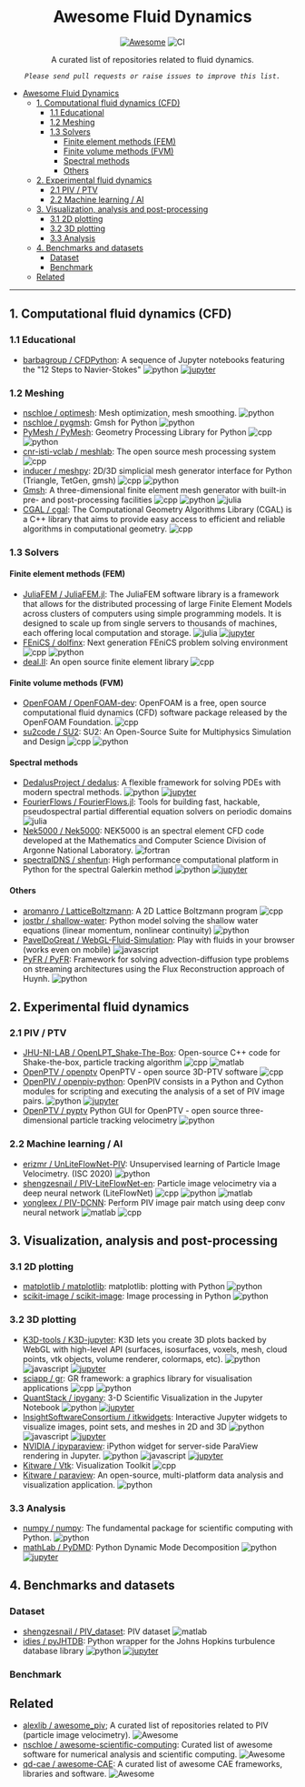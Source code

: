 <div align="center">

# Awesome Fluid Dynamics
[![Awesome](https://awesome.re/badge-flat.svg)](https://github.com/sindresorhus/awesome#readme)
![CI](https://github.com/lento234/awesome-fluid-dynamics/workflows/CI/badge.svg)

A curated list of repositories related to fluid dynamics. 

*`Please send pull requests or raise issues to improve this list.`*

</div>


- [Awesome Fluid Dynamics](#awesome-fluid-dynamics)
  - [1. Computational fluid dynamics (CFD)](#1-computational-fluid-dynamics-cfd)
    - [1.1 Educational](#11-educational)
    - [1.2 Meshing](#12-meshing)
    - [1.3 Solvers](#13-solvers)
      - [Finite element methods (FEM)](#finite-element-methods-fem)
      - [Finite volume methods (FVM)](#finite-volume-methods-fvm)
      - [Spectral methods](#spectral-methods)
      - [Others](#others)
  - [2. Experimental fluid dynamics](#2-experimental-fluid-dynamics)
    - [2.1 PIV / PTV](#21-piv--ptv)
    - [2.2 Machine learning / AI](#22-machine-learning--ai)
  - [3. Visualization, analysis and post-processing](#3-visualization-analysis-and-post-processing)
    - [3.1 2D plotting](#31-2d-plotting)
    - [3.2 3D plotting](#32-3d-plotting)
    - [3.3 Analysis](#33-analysis)
  - [4. Benchmarks and datasets](#4-benchmarks-and-datasets)
    - [Dataset](#dataset)
    - [Benchmark](#benchmark)
  - [Related](#related)

--------------------------------


## 1. Computational fluid dynamics (CFD)

### 1.1 Educational
- [barbagroup / CFDPython](https://github.com/barbagroup/CFDPython): A sequence of Jupyter notebooks featuring the "12 Steps to Navier-Stokes" ![python] [![jupyter]](https://github.com/barbagroup/CFDPython/search?l=jupyter-notebook)

### 1.2 Meshing
- [nschloe / optimesh](https://github.com/nschloe/optimesh): Mesh optimization, mesh smoothing. ![python]
- [nschloe / pygmsh](https://github.com/nschloe/pygmsh): Gmsh for Python ![python]
- [PyMesh / PyMesh](https://github.com/PyMesh/PyMesh): Geometry Processing Library for Python ![cpp] ![python]
- [cnr-isti-vclab / meshlab](https://github.com/cnr-isti-vclab/meshlab): The open source mesh processing system ![cpp]
- [inducer / meshpy](https://github.com/inducer/meshpy): 2D/3D simplicial mesh generator interface for Python (Triangle, TetGen, gmsh) ![cpp] ![python]
- [Gmsh](https://gmsh.info/): A three-dimensional finite element mesh generator with built-in pre- and post-processing facilities ![cpp] ![python] ![julia]
- [CGAL / cgal](https://github.com/CGAL/cgal): The Computational Geometry Algorithms Library (CGAL) is a C++ library that aims to provide easy access to efficient and reliable algorithms in computational geometry. ![cpp]


### 1.3 Solvers
#### Finite element methods (FEM)
- [JuliaFEM / JuliaFEM.jl](https://github.com/JuliaFEM/JuliaFEM.jl): The JuliaFEM software library is a framework that allows for the distributed processing of large Finite Element Models across clusters of computers using simple programming models. It is designed to scale up from single servers to thousands of machines, each offering local computation and storage. ![julia] [![jupyter]](https://github.com/JuliaFEM/JuliaFEM.jl/search?l=jupyter-notebook)
- [FEniCS / dolfinx](https://github.com/FEniCS/dolfinx): Next generation FEniCS problem solving environment ![cpp] ![python] 
- [deal.II](https://dealii.org/): An open source finite element library ![cpp]

#### Finite volume methods (FVM)
- [OpenFOAM / OpenFOAM-dev](https://github.com/OpenFOAM/OpenFOAM-dev): OpenFOAM is a free, open source computational fluid dynamics (CFD) software package released by the OpenFOAM Foundation. ![cpp]
- [su2code / SU2](https://github.com/su2code/SU2): SU2: An Open-Source Suite for Multiphysics Simulation and Design  ![cpp] ![python]

#### Spectral methods

- [DedalusProject / dedalus](https://github.com/DedalusProject/dedalus):  A flexible framework for solving PDEs with modern spectral methods. ![python] [![jupyter]](https://github.com/DedalusProject/dedalus/search?l=jupyter-notebook)
- [FourierFlows / FourierFlows.jl](https://github.com/FourierFlows/FourierFlows.jl): Tools for building fast, hackable, pseudospectral partial differential equation solvers on periodic domains ![julia]
- [Nek5000 / Nek5000](https://github.com/Nek5000/Nek5000): NEK5000 is an spectral element CFD code developed at the Mathematics and Computer Science Division of Argonne National Laboratory. ![fortran]
- [spectralDNS / shenfun](https://github.com/spectralDNS/shenfun): High performance computational platform in Python for the spectral Galerkin method ![python] [![jupyter]](https://github.com/spectralDNS/shenfun/search?l=jupyter-notebook)

#### Others

- [aromanro / LatticeBoltzmann](https://github.com/aromanro/LatticeBoltzmann): A 2D Lattice Boltzmann program ![cpp]
- [jostbr / shallow-water](https://github.com/jostbr/shallow-water): Python model solving the shallow water equations (linear momentum, nonlinear continuity) ![python]
- [PavelDoGreat / WebGL-Fluid-Simulation](https://github.com/PavelDoGreat/WebGL-Fluid-Simulation): Play with fluids in your browser (works even on mobile) ![javascript]
- [PyFR / PyFR](https://github.com/PyFR/PyFR): Framework for solving advection-diffusion type problems on streaming architectures using the Flux Reconstruction approach of Huynh. ![python]

## 2. Experimental fluid dynamics 

### 2.1 PIV / PTV

- [JHU-NI-LAB / OpenLPT_Shake-The-Box](https://github.com/JHU-NI-LAB/OpenLPT_Shake-The-Box): Open-source C++ code for Shake-the-box, particle tracking algorithm ![cpp] ![matlab]
- [OpenPTV / openptv](https://github.com/openptv/openptv) OpenPTV - open source 3D-PTV software ![cpp]
- [OpenPIV / openpiv-python](https://github.com/openpiv/openpiv-python): OpenPIV consists in a Python and Cython modules for scripting and executing the analysis of a set of PIV image pairs. ![python] [![jupyter]](https://github.com/OpenPIV/openpiv-python/search?l=jupyter-notebook)
- [OpenPTV / pyptv](https://github.com/openptv/pyptv) Python GUI for OpenPTV - open source three-dimensional particle tracking velocimetry ![python]

### 2.2 Machine learning / AI

- [erizmr / UnLiteFlowNet-PIV](https://github.com/erizmr/UnLiteFlowNet-PIV): Unsupervised learning of Particle Image Velocimetry. (ISC 2020) ![python]
- [shengzesnail / PIV-LiteFlowNet-en](https://github.com/shengzesnail/PIV-LiteFlowNet-en): Particle image velocimetry via a deep neural network (LiteFlowNet) ![cpp] ![python] ![matlab]
- [yongleex / PIV-DCNN](https://github.com/yongleex/PIV-DCNN): Perform PIV image pair match using deep conv neural network ![matlab] ![cpp]


## 3. Visualization, analysis and post-processing

### 3.1 2D plotting

- [matplotlib / matplotlib](https://github.com/matplotlib/matplotlib): matplotlib: plotting with Python ![python]
- [scikit-image / scikit-image](https://github.com/scikit-image/scikit-image): Image processing in Python ![python]

### 3.2 3D plotting

- [K3D-tools / K3D-jupyter](https://github.com/K3D-tools/K3D-jupyter): K3D lets you create 3D plots backed by WebGL with high-level API (surfaces, isosurfaces, voxels, mesh, cloud points, vtk objects, volume renderer, colormaps, etc). ![python] ![javascript] [![jupyter]](https://github.com/K3D-tools/K3D-jupyter/search?l=jupyter-notebook)
- [sciapp / gr](https://github.com/sciapp/gr): GR framework: a graphics library for visualisation applications ![cpp] ![python]
- [QuantStack / ipygany](https://github.com/QuantStack/ipygany):  3-D Scientific Visualization in the Jupyter Notebook ![python] [![jupyter]](https://github.com/QuantStack/ipygany/search?l=jupyter-notebook)
- [InsightSoftwareConsortium / itkwidgets](https://github.com/InsightSoftwareConsortium/itkwidgets):  Interactive Jupyter widgets to visualize images, point sets, and meshes in 2D and 3D ![python] ![javascript] [![jupyter]](https://github.com/InsightSoftwareConsortium/itkwidgets/search?l=jupyter-notebook)
- [NVIDIA / ipyparaview](https://github.com/NVIDIA/ipyparaview):  iPython widget for server-side ParaView rendering in Jupyter. ![python] ![javascript] [![jupyter]](https://github.com/NVIDIA/ipyparaview/search?l=jupyter-notebook)
- [Kitware / Vtk](https://gitlab.kitware.com/vtk/vtk): Visualization Toolkit ![cpp]
- [Kitware / paraview](https://www.paraview.org/): An open-source, multi-platform data analysis and visualization application. ![python]

### 3.3 Analysis

- [numpy / numpy](https://github.com/numpy/numpy): The fundamental package for scientific computing with Python. ![python]
- [mathLab / PyDMD](https://github.com/mathLab/PyDMD):  Python Dynamic Mode Decomposition ![python] [![jupyter]](https://github.com/mathLab/PyDMD/search?l=jupyter-notebook)

## 4. Benchmarks and datasets

### Dataset

- [shengzesnail / PIV_dataset](https://github.com/shengzesnail/PIV_dataset):  PIV dataset ![matlab]
- [idies / pyJHTDB](https://github.com/idies/pyJHTDB):  Python wrapper for the Johns Hopkins turbulence database library ![python] [![jupyter]](https://github.com/idies/pyJHTDB/search?l=jupyter-notebook)

### Benchmark

## Related

- [alexlib / awesome_piv](https://github.com/alexlib/awesome_piv); A curated list of repositories related to PIV (particle image velocimetry). ![Awesome](https://awesome.re/badge-flat.svg)
- [nschloe / awesome-scientific-computing](https://github.com/nschloe/awesome-scientific-computing): Curated list of awesome software for numerical analysis and scientific computing. ![Awesome](https://awesome.re/badge-flat.svg)
- [qd-cae / awesome-CAE](https://github.com/qd-cae/awesome-CAE): A curated list of awesome CAE frameworks, libraries and software. ![Awesome](https://awesome.re/badge-flat.svg)
<!--- custom badges -->

[cpp]: https://img.shields.io/badge/C/C++-white.svg?logo=data%3Aimage%2Fpng%3Bbase64%2CiVBORw0KGgoAAAANSUhEUgAAADIAAAA4CAYAAAC%2FpKvXAAAG50lEQVR42tWYA3gkTRPH%2B7VtfrZtxznbTvLaPE6cnH1ZnG3b%2B8VeXWzvZsO16q3t57yYmUXwf55%2FMD3bXb%2FuqppJSKA0RySLiBLKzqO7r%2Fuc4xoZLIoSFv8wSig9joGDKyPMhdli6c%2FJQNXb62XPYKApaBMaWGyJFsgEMzcVvkAGihgG7p0jkk7D4NrQwNMaPL0PGeby%2FaQ%2FhQD%2FxWCkaPDRJf1SP7PFyu9HiWT7aBD%2B9fmYNOVPSaA1dZv0sWiBlMEFjWgIkM140quiBflPBawO8PhbAgbg3N3aHfUzdt%2B%2B%2B4g%2FhCfwJ5w4Cw39YexuhTFpsn%2F6Usiv445sw8nsaOh%2FS49jTN%2FhcQL5j16vAz0aBphNjvp5f3XFk8StAO7BYxyLN9f5sliMSA4Jhypg85UGOFbQBmelajgjVcHh3FbYhNeY%2FeX0Hh%2BBmrCGoh21e9cpyL%2BHg9m%2BTL70eBVklXeC3mQFNmmNVvh%2FiQZSj1X5CpQ1a5Psu9drQf6SL91oCQJUq3TgrcqatZBytNKn06GvOlFC%2BTpvJnh3kwIkuKt28F12nOSivJ3OyTMOfViy5MojM7ctJQ4ivhCf7yiBhnYD%2BFn0ZD%2Fdfo1TDONW5mY%2BMWt7I5koBnQT8QZC1WOCQEnVbYJPd7iHmbGhuOSN9w9IKcDt5gPx3mYFNGoMEGjVqvV0rbue9Jq%2FLjp39Z5JYisN3AcQ2pX6SLSr3Xj3ilySfvXBqZu7nQG8AFl1ugb4SqM1Q2WrDmpUetAarPwaAJo5UKJ4evaOOg8A%2FECiRTJo7jQCFxktNjhZ1Abz9pY5zbMAr12Qq8FotoEn4VqmGHFWGTsAT5D152q55Tbu%2FJc7S1jnm49ADS5qrddgsQvOV1Q8MGWThQbnbxBpXQ%2Bn1snjOUDvrb%2Fewq02O1xWqhtffWd3Bw3KG3PoVHQhT8LXEtqW%2BbbyuXtKcZO6O%2F8Zd4qtDnwHWcmhyI%2FktfKGmJVWXPPzz45n%2BgbAA%2BRATgtrd%2FliJ4%2FTEMi6%2Fhl78cp9UzYZ3QX14NRNcFHRBMKLpU5jz8zZTsdWnFLwA7mibAdPauowcIWwjV6Rnf7otG1qtt19ZPpmQGHaaZzGXn57Jx2TlLTwA8mu6ARPUtT3sEJMWZdf9ELMHk7tNK9KjZujA4csVhv9Oe1CCR0rbe6Clk49HTNZ6Bi%2Bfcu4geSwgMg9gMwWFDf9%2Bv096SQkMYeMTeNS0DTYXoMZHLLZ7fTnbZIKxxgNXGu03Oh0dGztWSXH1LqmAU9q1LhMLW3QglNX7gtNNJCgOLhuM4lIuUomCLv7JbUOshW7HeCzW2%2Br9tFL0tMfG7qkjQbvysFxGjJs2VVc3OoO5KFpmyG%2FWg27Miqdxp6L2k7HsBHwA1nN3n5pZ5uxrkjx2uQNcrcATkAJJWT02uI%2Ba7%2Fvb1GAjeWBiHlreWHMUjsNkIffmLgS9ktK1N99f1dzoEGoFQ09wCaJrA4eDEvkDPFQeCJklzSCQ3ojFu3xgtrHpm3WBhREcKEOUJxgXhyzjBXizUmrKMTdatb0Wt9Nu1iKfzzZAgFC%2Fw%2FV1mUELursNcBX4ovwyrjlLlMpfocEND168KSCihb9PxccrvA7yByBtJXZk68E7qLPAGWtCk7lVMCFwmqobumkvZ%2FP5%2F%2F%2B8TYpGS9o8geIKTLx0tUHw5J7HDu676oS%2Bko7LshunKSORCy%2BQiaI9F6BTFqZk%2FvUyOX1t6fGU8NTobS%2BHQIteU2bY6272nV8Mxm%2BMh2DtnMCmbm%2BqPRbU4XF7gr125NXQ6O6BwKlelU3rSV36yPQNTJ6fZkrkFZaB0KZ5q9fHLl6T3Ccla3rfGvyKiipV4O%2FJa1qhdevQ7DYRsKS08l4oeo6SAuZkybdQOsgPKmbz8PsiWEpNI%2F9pY2ni%2BicPB%2BqWlo%2FkzauJeS%2FCa%2FhBTUavHHY1ztpTnurgvJmCP1qJ53LS6tIMPMqofof81MSFC%2F3djJMRxgyfzccSi8Bg8kCbNIazLD7koJuAn7WewiMmcZ%2BhxjmXhychm5Dg7d%2BOCIJ%2Fv3pVnh39SlYuj8LBCcKqJN3p8M7eO0vH2yCRyKTfAieugOL%2FkPyb%2BZ%2B4laRyc%2BQoNgUvNmEhgFmC1pAwpNeIJz1P%2BaH%2BKETAwjiAvoXxGsFxQeR4DhFPwKUk%2BDYscQv%2Bp3gAZqTQXGdfQjQiynOkPDVDxG%2FK5R5Fk9nFS5iDSCADbNgG%2Flf4ksk0MKFfoILng4AxGUSGvcr0ucKiR2Ki1f5AaCetv5%2B1Vjmwev10%2B0FgJbWwb%2BZh8mAUWjiK7THc6sfO6bnPhLEvEkGrP7L%2FBYDlXiAyCX%2Fi%2FsLGRyCezDYCY6g0Rbq4NgcxzU6FgB9A0T9f5VBrS%2FNAAAAAElFTkSuQmCC

[fortran]: https://img.shields.io/badge/FORTRAN-white.svg?logo=data%3Aimage%2Fpng%3Bbase64%2CiVBORw0KGgoAAAANSUhEUgAAADwAAAA8CAMAAAANIilAAAACxFBMVEUAAAAAAEQAWnwsLCw%2BK1JPNGtpVI1rXHttUJxxTZVxUJdzTpd0S5Z0TZN0T5d0UJV0UJZ1TJB1Tpd2T5d4UomDW0KUUpV2TphyT5lyUJdzTpRzT5dzT5dzTpZzT5ZyT5ZzT5dyUJdzUJZzT5ZzT5ZzT5ZzT5ZzT5ZzT5ZyT5ZzT5ZzT5ZzT5ZzUJZzT5ZzT5ZzT5ZzT5ZzT5ZzT5ZzT5ZzT5ZzT5ZzT5ZzT5ZzT5ZzT5ZzT5ZzT5ZzT5ZzT5ZzT5ZzT5ZzT5ZzT5ZzT5ZzT5ZzT5ZzT5ZzT5ZzT5ZzT5ZzT5ZzT5ZzT5ZzT5ZzT5ZzT5ZzT5ZzT5ZzT5ZzT5ZtRJNuR5NwS5RxTJVxTZVyTZVyTZZyTpVyTpZzTpZzT5Z0UJd1UZd1UZh2Uph2U5h3VJl3VZl4Vpp4V5p5Vpp5V5t6V5t6WZt7W5t8XJx8XZx%2BYZ2BZaCDZqGHbqSIcKONdaiOdqiSequSe6uSfKqVf62Xg66ZhbCfj7Snl7qqmryqm7yqnLytob6uob6xosGzpsO0psS1p8W1qcS2qcW2qsa4q8e4rMe5rci6rsi6r8m9scq9scu%2Bssu%2Bssy%2Bs8y%2FtMzBts7Bt83Bt87DudDEu8%2FFu9HGvNHGvNLGvdLGvtHHvdLHvtPIvtPIv9TIwdPJv9TJwNTJwdPKwdTKwdXKwtTLwtXLwtbMw9fMxNXNxNfNxdfNxdjOxtjPx9jPx9nQx9nQyNnRydrSytvSy9vTzNzUzd3Uzt3Vzd3Vzt3W0N7Y0t%2Fa1OHb1eLb1uLc1%2BLd2OTe2OTf2ubf2%2BXh3ebi3efj3ujj3%2Bnk3%2Bnl4Orl4erl4evn4%2Bvn4%2Bzp5e3p5u3q5u%2Fq5%2B%2Fs6vDt6fDv7PPw7fPx7%2FTy8PXz8PXz8fb08vf29Pj29fj39vn49vr59%2Fr6%2Bfv6%2Bfz7%2Bvz8%2B%2F38%2FP3%2B%2Fv7%2B%2Fv%2F%2F%2F%2F%2F8fj9eAAAAVHRSTlMAAAAAAAAAAAAAAAAAAAAAAAAAAAAAAAECAgcJCgsSFBcaGx4gJS00OkNFSU1UWWlqeICBlZeqrLC2ub7Dx87P0dTW2t%2Fg4eXp7fHy8%2Fb3%2BPr7%2FP6laoTqAAACUUlEQVR42rTWA3BcQRjA8a1t27Zt2zh9tc3U5tV2nNSpU9u2bezYjjbzHd4sk%2F4Hdw%2B%2FZ5H4UqUtV7cjKNe9afWCKUliuYvU6QV6tSibjdk0pZqDdp0q5Im3ecu0A4O6lM9ASM7ibcCo9iUzkgINwbAG%2BUgV9q%2F%2Fxmjljg5lphJpzP70fUiV%2BzGamYakmznuQsAcQ7Jg27KgoPATd39T7ObOhIKCIiKiTl979ImLsanfcZbV4JNt5lUZhscWjDl3yfA9PgbXLQm%2BI8AQ8E%2BMb4uw874YX7dg15xFcU1J%2BL9GjK9YsP0VjWthwv9pYnzZgsd89uARn4T4kgVPph7c74kQn7fguV7YeUGIz1rwKS8MkUIc7Y%2FHffXGbiE%2B6Y1xUxDPE%2BJjiN19eo%2BcseQu9cGz3r17%2F%2FHNKA6OQvz57ZcffykLMQwcPHTYcODgg9QSYoyHDyQF70sKjkgefMgdefH5Ly0cingpgMM2ccsfDRyCeAUktFIDByNeBQm5PqjjIMRr8VZRxnsQrwPWcnW8G%2FFmYAWY4G3AmvDTYJ93AGvIe4OjHQisAS%2B%2BxbVA7zyHQWJjx8c1RO%2FG2A%2FCxA%2BDw%2Fr4DOLj%2BvgG4nNOXWx7jfipFnba%2Bk3aTj0dmT7I5lTC%2FfY%2BePb2J%2FXt76eXD%2B%2FMF2Pxp9Sm%2F4U7y%2FAGru1B6snwei5uScr1Yudo8VZOs7m4FklfGwzrUIykKNzMzPaqmpWQ7CXaGuHYGQkyAAGLijPpWoMMuRnAgF3OglS9LlrCDFDAK6Fj7Ue8Tj9bfWkekD4AUtc0wt9wgCkAAAAASUVORK5CYII%3D


[imagej]: https://img.shields.io/badge/ImageJ-white.svg


[Java]: https://img.shields.io/badge/Java-white.svg?logo=data%3Aimage%2Fpng%3Bbase64%2CiVBORw0KGgoAAAANSUhEUgAAAEAAAABACAMAAACdt4HsAAABFFBMVEUAAAD%2BvGH%2BuWT9ezz%2BjEO968n8aDH%2Bi0b%2BsVb5Wir%2BhkL8bTP%2BgUD5WSn9ymv6YC37ZjG89er9dTj8cDj5Xiz9dTn5XCv7Yi39lkn%2Bdzz9yW77ajT8ajL9dDnA89%2F9hT%2F6YS37bTb9bzP7ajL%2BhUFoyPU7iNI6gMl6z%2Fas7vtFk9c9jdJoxfFMm%2BE6gMYub7w2e8ZduvBBidAxdME8hctRouU5f8Y5gcVXquMucL8%2Bhc44ecSi8f6i6f6g2fh32fkubbo2e8Y0eMMyd8Mwc8E%2BjNI5gMhHmuFnwPI6gslWqelGkNVCitBCic85gdM2fcc6gshHktUvcsA%2Fhc1Gk9o2dr5fvulJlNz4WCn4WCoubLgubbjC8FcCAAAAWHRSTlMADRhYLgG6NCb4O6FO%2FBHnxwZriex489MkZAmuqHIDRd%2BSfbZAKG6SFQlcZCNNwfvPLn3umT3IvDX4qOAOERob%2Ftfk6vO%2BtEYaojhmdoNywq1w9oxU5ziO7qeVwQAAA0tJREFUeNqkldWBg2AQhHG3GB7Xkvj6b%2BTY88ew%2F0TQWRfrPdiOZQbXM%2BP7QWgmIIoTMwPSycyFLI8LE75TUvkG%2FFUAa5MAbGBr4oGbw86AH9bQ2Hp%2BW4JJETgNRg7YFZD6cupHXbaY3wfA0IukropHe3EBDMA48%2Ft9Sb1eXEuHFPLNYU5EA42nKKCJ2vXnQqghVSRyDfVROikGsWMpkphcwu5sYVTw7ROc5SSFWjMQL9%2B8ooZRwT%2Bc4ConR2CjKeH424MOOVGEoP4noDkoJFwhkOMNyDUTNcmpi29TSC0Fzt%2BDcARijQl9xUnqN8yVJvjOiYscU6DsLQW8bd1%2BrjXII0uDWz34XwmZVAKkEW9fbRk72qU4ziYkE9VhSfTuj%2Bfrt6R9seCjt7LYchSIwjAjrEbZjrCKFYHGoWmoUAUMHrdzct%2F%2FPaYq7RIZ%2FVY4l18o3usbkNIbqkdbpF3oOwM9PPTm6%2FsH503L1h108H7XAwB%2FIBzjMoAr%2BcD0lg4AYXSzJ0sowqNY5YywdHeZB8Q9ML%2FDH0BCz%2FcvPI%2BGSZoFgU4YepD96N4%2FAJxDAqq93CZwD7s1S4y83yvKu6kHGUAlHAbVTTtmWJNG0VwzRk%2B%2FtwXQXeH3UW0g1nGVu%2BKxAadAxvLRJIQ67Q8LM46QxOBO4AjJNw%2BVZqC3J1bJOVdxx4W30zS1s0UQLLLUqwXOEuzVySw3NjxFpy3af57uq8JpSstLdbJ3cWHTi8rSYvHmTC2f2Sg0Uk3T7I7wYxdF4f8hyvJvvw5ZuRGuGWFoTGfVsl3Vg19anMqnLuwgoIrwC5hTHZ5gF2fFfJ5fiXsBTCsPF2S3h2T0qhmcvlsu8gDW7v0%2BVjeFphUbFT8WAKOXKzQlAF55%2Bj1K%2BmKWVwEPnnZcbKSu%2BlSvXpxgvpdNN5x5oUaS%2BDAPCI%2B67mq%2BnBkpIYlzeSA3l0sjAA4TLaGen3PYr5GGaaYzOQFIkrc1OpY97A75axYEHkF0m%2Bb9SRFL%2FKJ41Z%2BG26MqYTZw01pjRttTNLc7QCI%2FHqlFz%2BFj0kYSTiFh1saNy2xcKewf269yI%2BGTkcxwitO3z70k03cPCVI6nfXblYnPapgcu6thb8LoDZVVUXdHkXTI4J%2BBCs8ToaFwLgAAAABJRU5ErkJggg%3D%3D

[javascript]: https://img.shields.io/badge/JavaScript-white.svg?logo=data%3Aimage%2Fpng%3Bbase64%2CiVBORw0KGgoAAAANSUhEUgAAACgAAAAyCAMAAAAZbWmiAAABj1BMVEUAAADWujLbwkvYvTrYvjzTuDHZwEPWujHUuDHWujLWujHWujLXvDXWuzTWujLXuzXWujHXvDjWujLWujLWujLWujLWujHWujLWujLWujLWujLWujHWujLWujHVujTWujHWujLWujHWujHWujHWujHWujHWujLWujLWujLWujLVujHYvj3XuzTWujLWujL%2F%2F%2F%2F%2F2j7%2F%2Fvv%2F2kDVuTHs7vf%2F2DLVuS%2F%2F%2F%2F3j2KT40zHVtynr7O3%2F6ozp59vWujPXvDzr6%2Bn10jvUtyf31Dv%2F2Tb%2F2jv%2F8rr%2F5Xj%2F3D751T3dwDTs7fTUtiX%2F4WX%2F3Un82D3k2qvwzznXuzX%2F1y%2F%2F%2FO7%2F6IX%2F5nvcyWnaxFXryzjYvDLtyzDzzy7%2F99X%2F9cz%2F7qn%2B5HP%2F4GD%2F4Vr%2F31b%2F3ELXvkDmxjbhwjTavTPnxzLu8v%2F%2F%2FPP%2B%2BeT%2F9ML%2B8LL%2F5W%2Fdym%2F%2F4mf%2F42PZwlH%2F3k7%2F%2BuXq6eP%2B%2BN%2Fp6N%2Fo5dXo48%2F%2F7J3i1pzh1Zr%2F7Jfg0Yr%2B6Inezn%2F%2F6H3bxmH61DHAZCJOAAAALnRSTlMA%2FAIEjfwF%2Ff34meuLCHFWTT0zKiAR4NrQyb5fGAz98eW1qaGEfEhBOtSumGNoHFp97QAAA3FJREFUeNqN1QV78zYUBWA5XrDMzNxuV0lDxZDtMjMzfwxjhh%2B%2BI9%2BA%2B9SDU25ek3SkiP%2BfmrEv%2FjNjVYBfkkb%2FEY3KAYcoqP1HglQJWEsvEn0enLENsF574TaNrDNLAaoGbO9ymqj6trgQdmQBsAawopv89DxG2Jn1hyjVCWTECVNI1AiPlxJeP4oG64XwiBbH%2BERzudwUGVa8FGuRqKxBCF30OODW%2Fv77g4RxvTdfyN61oVFjhYJ9JZhIfxN72shNzsiI5CTlHyed1CyE8IlyJ5zNLE9MKZjkROS7Ey%2B1Cg%2FgAMMow%2BkYQ5mM2JEfj700KnRAx2Q7Yf7KkSvAEJhPVLnDszk7b9cevdQPpqMVfuKknPBqO24nfOelSkCPaoUb%2FGDmB%2FzeS202rA%2BS26VXzfGwHbsTOmBD2X%2FCYTCPqGgkzR2qcCfAkOao3w3Gzfj2dtxSnWgHxGdrYcSfw%2FHLi5nzs5nJFDrBcBTw5VN%2FvZOU%2BPHLZCc1%2BQSii5DbPUKpWZS76ESL8HArXGESDJ3YszvBsNIFAvFcv8NU9wrdvnSbG5Ty1ekcvqvyhPKwWsFUCeYmd1%2B%2FnfnwOb4WQXnsTjCsUSSXwLJiuLJ4Y8W3Tcu8TMpXnwErbegRdXC3%2B%2BlcLkF5GFbL8Ma8lHJnDZ2oYohWpKYOlmc33t%2BuJBjCYSGau1K%2BHsdUDzJEK1JTnzLTseXvNn6fzSgItXZx%2Fm0yKU8twFogFV%2BTgsh0LJYBzC2u7c7tqMFBz82HqMadwLdmXDo2neE8W1zyzV9b0a52hjpaEbjdmF2GLUFEjfc5OtHdUYC9pCVy6f2J75djy4V1LdGI0x9Xb7IaNeFRSq1IJXK5rT9%2F%2FmGad4rkzpvfrq1tM5wNqE7YZ%2FSJftKiRCnYldTBT79OTe7NXaxheDBKC5te6hF8Sr3UitRWdGolYe9mFlYBsnDopT6GjlawVRuprZB1BcuLcJCh2467gOU%2FIHx5OOwOF8Lrm3dHQfqKoQet8JOm%2BZ1QqcXN%2B6OAN6BFuROQoiNURgUb5XcF43CJvN4A%2FtHVUw%2BCMK0ONRICC7ppK3U7Zb1V7TyKDNWpK4ZCTUTk1zSKsuruq1YLWmfH0qPbdrh8hPJpDA12qCcFA3RQAYv%2F6LUDLUF%2Fc3lNBSuEnUOq8%2FrUf2trcHo%2BThTZ3wXJNxi0L3gjAAAAAElFTkSuQmCC

[julia]: https://img.shields.io/badge/julia-white.svg?logo=data%3Aimage%2Fpng%3Bbase64%2CiVBORw0KGgoAAAANSUhEUgAAADwAAAApCAYAAABp50paAAAG%2FUlEQVR42tyUA3RjaRiGv7F1MHY0NWLc9CZFaic1grpd27a3ccY2k7W9YRmtbVv%2F%2FnecLLPevOc84dVzPsD%2FJRnbAETWlWO4ZuZMnom%2BXGCmTxVekw5xGb6JCZI7kiaILYk3F6wTflu%2BiUSKtfyPROaEXoEpcQzEWwQmFghNrKtU2xRIvbsSte6uOPxevkmGhGZWeYo1GeIqhIE%2BFlf0DUo0Gqk15R6qA%2BIqfCNzVtF6yQfRsuo9lUi2Ot0tiDdhjpkFWbY0V8vu8gjhxp0lSGxONMVdhSV3sEBgZIgL1gk%2Ba9pVilp2lR%2BWzVnNfp1vpC%2BaKZwJfzpZOj%2BQmgBINYGphNo%2FH79Pl7WPgrTVD391mEzmYWg0GixZsmQMBrzSdHiS4MOz4vRZzwrT5r8InAmpFkYSXlKrSVvaY0Iz82aaFeYbKg9N7a%2FZP%2F9O1cFp%2FfUHQV97EGLOKtkdUGrzAanzNxT3hkaqzgh%2FVtIXCpG6wKmLLAjI1hH4s1m5ciXQ6fTDkgwGYwFGgbFgyvAXcBLsCa4s3tXeouyXvWWKT90Kqcspysy%2B4JpEwLJQ0l8BhtqDGqvG4V%2Fbec9nVq0jgGU71jc4xtypOgQxRdbwAmC5QuVZYdR%2BxYuoA0O91537HMrS%2BDtk2j9fZSxGocQ8hnkXgyhwpdst7DRwSrnXDtZVohFtIxrRNaERTQPyluR%2B6SLYafr6Q9Bfc0C5vve%2B73ec%2Fwg6xobe%2B5C%2B7kCjXmmPUVjnH6PoDN5NSZ5MGwZXPCiqeO0vaWMsuPGY6MnCoVzReE9xzleUbATqeuQiOBZnLgmWVscT28%2BjRCOxqO1P3aHaPwFiCZ7XsYU9waGOKynRSCpOC78p0wVn%2FEXCG35O2EewF%2FgqCw9LRuOSC%2B%2BBs9B4m84RiJTFXPAIsunuev5O1YHpEEvkuMK5HYEdusujKoy%2FF3SH3PL2Yfg7hSG1CTwF5PvRskMttcgpzrzhYNm1YG6237393IcjhKmKm1vs9%2FUr7eNiE9YGgNQG0spPC3%2BiveyIrA6%2F4%2BX1BaEOKGS6wN8qfGFKIjglbO1AVfEP1OxSssNY1pNPvuaUcOffXuuAfuV%2BwZqOuz%2FZdlSakl%2FTcc8XeGNL%2B1UHIKbMXlIA2VhKqglm5HUG9%2BINPajoCt4t1fhJuSYMOH%2BrMAaGhKvAKc6ocudKHvEUyAZcpGC9i8hc%2FqSQDVT6Gw7Anar9fHOT%2FSDe1IO44vZ%2B1X7x7Uo76JU7IOZwuTdBtjoAWZoQ5PS8Mz4z5zagL4Vp%2BKEmy%2BVy6oGjoQR%2BbhP%2F3HG%2FKfwMkQHPEpnwGJ8DCCF4lpcMS2i0OXBSDLX74eqKtUBlX7sL5v3YjTnA2tVEUfg827Zt2zbi339t240a1whqm3Ft27bt9nFNum9zMplnnnuSL3PvXoO93hvd42Fqg7bOOO6sVePjc%2FMM0xnJEvNHw0FgF3iB78Hp6emss%2Flgi4xtwENgeDTYytXLbsow%2FVEsQCU%2BLwGP8Xm0LD%2BmmyM%2BDBwAr8BH8Al8AC%2FBHtDD3d1d29LSsknDBqh8CtTIEvqBQUJSUlJYQjdZjCNCYHiToF6vZhieDKpArUyb8Gv2xbD8ejBj8tzACXBD3oa4gPr2%2BAc2aphN3%2FvUoFMN%2B%2Fn5MW2OQJtAff7DaT%2BhRdEUZvo4gekdQFOJhnXBGU67BuS5a%2BP7d7494laKMwx02FLjtJ3Ilx%2F3sWDcEMUZJi0PvKb4W5Du7%2B%2F%2F%2B0cJjXtfnJ%2FCDAMpIiKC6SbI0YWVLMba0KkSiNhE8FktDPOXF6prC0bzO7R6GCajAQEBrI4jmAV%2ByupVgyPgvdpMaXppUArecnXuQS9TuzUMUlkunH4W2AGJeNBuhrOyslpieGN7GkZeOmzKcloViKCzuP0N023mqqDDRNxbJfawaRcYGKiJ2IF2vnhYgBpO%2B4pjSY9Sb3%2FD1OF6QYfLgBaQqJxO8fY0bCnorwpaHHJWbWap7XosUbIZoErQ6V4wkcq6DjCs38Dsug7%2BBktBbbseS0x3c3NjSc3gdJ4v4EUH3LT%2BaWLcKqL9DEOXnJycNBDrCe4JOj8IYhrYpXuT4VUCU31JmyfQJrFxw8LC2Lj9wEtB33dBMXgi0CJbbBgEyl%2BmU3ImKJNQ9gE9QAjQYRqwAW4cxrTxWXNxd5WG0pJvh%2Fpmqk2J1qoVyAMDQH%2BQinom1N6J7xtx3ZYa%2FgbcRPVpqnGvVTr2SU5OpjEBgZOhiVa0Hulnl05wcLDKsLHA8EfU05aU%2FMAYWw9DwT0y%2BE9oaKiE0hQ85wzvA5LSDbtxpmrAnyCUizPKPDw8FG%2FYmo4Pflt%2FzcUWjRkzRtFe5W8IYmm6VnMmP4Mj4E%2BgTZuRsh8zMzOVaS3amV1RetJxYgC0gKQuTz1r56rftpKlAwAAAABJRU5ErkJggg%3D%3D

[jupyter]: https://img.shields.io/badge/Jupyter-notebook-orange?logo=Jupyter

[python]: https://img.shields.io/badge/Python-white.svg?logo=data%3Aimage%2Fpng%3Bbase64%2CiVBORw0KGgoAAAANSUhEUgAAABQAAAAUCAMAAAC6V%2B0%2FAAACClBMVEUAAABAgL83erM4ebA2eK43d603dqs3dak2dKg3c6Q5erM4ebA3d643caI3ebA3ea0AgIA3dqs3cKA3d643d603d6s3cJ44dq42dqs2dKk2dKc2cqU2cqM2bpw2ebQ3ebA3eK43d603dqs3dqk3dKg3c6U3cqQ3caI2bZr%2F2Ev%2F2Ej%2F1kf%2F1EU3erE4ebA2bJn%2F2Uj%2F0kI3eLA2a5f%2F1kb%2F0T83eK42a5T%2F1UT%2Fzz83caI4b6A4b542bpw2bps2bJk2a5c1apX80kb%2F00Q3dqs3cqM3cKH%2F31H%2F3k%2F%2F3E7%2F3Ez%2F2Ur%2F10r%2F1kf%2F1UU4dak3caL%2F4FH%2Fyzo3c6c4b6D%2F3k7%2FyTk1c6U3cJ7%2F3E7%2Fyjn%2Fxzg3caM3b543bp3%2F20z%2F00T%2F0kL%2F0UH%2F0D%2F%2Fzj%2F%2FzTz%2Fyzr%2Fyjn%2Fxzj%2F2kv%2F00P%2F0EL%2F0ED%2Fzj7%2FzDz%2F2En%2Fzj7%2FzTz%2Fyzv%2F10f%2Fzj7%2FzDP%2Fyjz%2Fyjr%2F1Ub%2F1ET%2FzDv%2FyTf%2F1UL%2F0UH%2F0ED%2Fzj7%2FzTz%2FzDz%2Fyzn%2Fyjj%2Fv0A3d603dqs3dak3dKc3c6U3cqQ3caI3cKA3b542bpw3eK42bZr%2F1kf%2F1UX%2F00Q2bJn%2F0kI3cqM2a5f%2F0UD%2F0UH%2Fzz%2F%2Fzj3%2F1ET%2FzDz%2F3k%2F%2F3E7%2F20z%2F2Ur%2F2En%2F1Ub%2FzTz%2F10f%2Fzj7%2Fyzr%2F2Uv%2F0kP%2F0D%2F%2F00P%2F0ED%2F%2F%2F9ywrbbAAAAhXRSTlMABGu%2F6vn25bJUkOWrfs%2BDAu%2Fbz%2FbV4G6IiIiI%2BOA9uMzMzMzMzMz84HDu5ncu%2BeB4VaHRe73fda%2F00K6qqqqqoldQ%2FPX%2BVFiou7u7u7vU4b9r8KiOwLA%2Bi836N2Hugs3NzMzMzMzMskDNioiIiHjN0vDiyPsKb%2BJm%2FrmdQqXY7vHjuWkEM28rJQAAAO9JREFUGNNVkK1OA1EYROfcO5emWTYNxeMRhFoUmhB4AhDFoUhwJHVYFBgUCo0hQZUXQKAIkkcogrTkErJB7C4sI8%2FM95NBkkSrT0mSJUl9OAPg%2FEOSQm3ZFwCkTjLBKQDuQMMVnECvgWt0VKwDL95gvPhloccYbpwOO8wGgoMXAGXNok2I9htAedvuJJgjj4BpnQT2syG4gLJgD%2BB9mLOhf2dTzg1AHOZslqvo4OkcG4hVw%2B4TOnjYhZ2vWD22n10jSTreilV%2BBrj8a2kpVrnc3Lb%2FFVLlwWzlKVEP1sn0Opitfo9SU11tadIemUjSD%2Bs0MpPwiOyPAAAAAElFTkSuQmCC

[matlab]: https://img.shields.io/badge/MATLAB-white.svg?logo=data%3Aimage%2Fpng%3Bbase64%2CiVBORw0KGgoAAAANSUhEUgAAABYAAAAUCAYAAACJfM0wAAAD3klEQVQ4y53UT4hVdRTA8e%2B5v%2Fvv3ffnzrw3M%2FiH0RjmT2PhkGZM9mdRL80MRWzjQhEXIZK6yBZBBS2iRRJChYsEg4yocBIUMfq3CDFKRWcMnJmmpkHnDTO%2BnJk3f9597977a%2FGQMhQZz%2BZszvlwOHCOsIDIb9uG6minmmvc0PXFkYOPFH4%2FnBszPiouEr1jaOq2WmMhMN3dVNo6FttDQ292ZQsrOlao16ZzstJTAP79wfkDB2D%2FfpFC4eVk36Xuzq45lq5hmeey65cR5PM2Fg7n162D9nY4dOgp48bE7uxwv9T7QmYxuC6bVi2h1ZQFwvmWFsjnYXi4Bct61%2BzvX9RYKeGGgmuBl2S5afCcI3Cs1b83nAfymzdDQ4PDyMhaUqmP9djYWq%2FvMnUJwQpAheAlEWXwYikkYf1navOOaLkMZ89CLtfG%2BfNvMzq6nomJrDEwgD9VJL1YkACMALwUKIM1lqbTEC7eMtT%2F0QSwbHoafeFCs5RKRygUNtHXl2B8HLf%2FKkvCWZbVC63NkErC7A0oTuBFMYOOcG5jvUvP38G%2FE%2B%2F94ze4fh1c1zbm5h6%2B9vWp16d6ep7h5k0QQTIZMlNFUq7g2qBDoAKOC7YN5QrrpyMOm8IcgLH32iB7tQatc2SzW4HP4jA80%2FTYqpey7S3IzAxYFvZYAV9iPIsaHAFVcJwabgirLKFTya0dz893MXTlBaJoC1G0kihyiGNM16Hp6ccxEgmKP%2F9KpjRJ2hE8CxwbtIY4BNMCNwHKIGdo8o5w4Virj0Ecr6dSeZUgWEMQOFSrEEWgNVopqhq8wij1piZpQtKtwQA6BtOEhFfLBmwoRWRMAYMwfJ9KZSfl8mWCACoViCJ0HHPjr1HKP%2FxILiyTMYWkDclEbRUCxDEoVYMdBwxhtSk8qgQMJidDJidPUa1upVr9lDCsRGEYTVwf1zMnT5MrjpO1hbQFGQ%2FStxADNGAo%2FrRtTpsW%2FcogpYQtvbOI8cETeejtg1JpSObn90TK3DWt7O0z33z3TtPw4EyTI9TZkE1D1gc%2FDZ4LSqG15rgy2eh5bI5CnhfhqCE8u9KjTe50ILsb0xTL2mrz1cH6BPsafGisg3of%2FBRkkpBwOZ6w2RPHjJsOfP8ViJAOY96KNaNyt5M%2ButonjHjwgaWcWdTE8pQHtgmmAjQ%2FodkBDDsW1L1X%2B8UnOnyAdKzpvivct9Nn3yfIqQ855ObYJ1XQ0xBOcmWuxHbT5FIQQMPB2x%2F88XYfQO4Ka%2B3DABDyJD4nCahjkIsM8QrNnIt7Qb0xxX2FHvHRV%2F2UnvBP6Dn%2FS93vP6S1j%2F7Wv2fvPzd4aYILeYaYAAAAAElFTkSuQmCC

